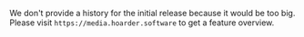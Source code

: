 We don't provide a history for the initial release because it would be too big. Please visit `https://media.hoarder.software` to get a feature overview.
